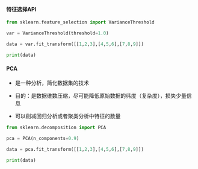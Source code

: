 #### 特征选择API

```python
from sklearn.feature_selection import VarianceThreshold

var = VarianceThreshold(threshold=1.0)

data = var.fit_transform([[1,2,3],[4,5,6],[7,8,9]])

print(data)

```

#### PCA

* 是一种分析，简化数据集的技术

* 目的：是数据维数压缩，尽可能降低原始数据的纬度（复杂度），损失少量信息

* 可以削减回归分析或者聚类分析中特征的数量

```python
from sklearn.decomposition import PCA

pca = PCA(n_components=0.9)

data = pca.fit_transform([[1,2,3],[4,5,6],[7,8,9]])

print(data)

```
